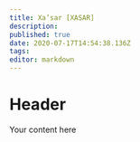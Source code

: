 ```yaml
---
title: Xa’sar [XASAR]
description: 
published: true
date: 2020-07-17T14:54:38.136Z
tags: 
editor: markdown
---
```


# Header
Your content here
